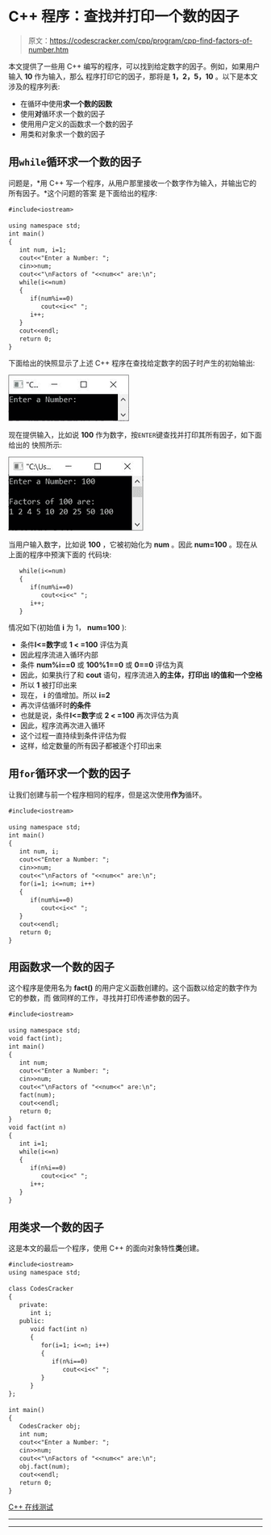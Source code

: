 # C++ 程序：查找并打印一个数的因子

> 原文：<https://codescracker.com/cpp/program/cpp-find-factors-of-number.htm>

本文提供了一些用 C++ 编写的程序，可以找到给定数字的因子。例如，如果用户输入 **10** 作为输入，那么 程序打印它的因子，那将是 **1，2，5，10** 。以下是本文涉及的程序列表:

*   在循环中使用**求一个数的因数**
*   使用**对**循环求一个数的因子
*   使用用户定义的函数求一个数的因子
*   用类和对象求一个数的因子

## 用`while`循环求一个数的因子

问题是，*用 C++ 写一个程序，从用户那里接收一个数字作为输入，并输出它的所有因子。*这个问题的答案 是下面给出的程序:

```
#include<iostream>

using namespace std;
int main()
{
   int num, i=1;
   cout<<"Enter a Number: ";
   cin>>num;
   cout<<"\nFactors of "<<num<<" are:\n";
   while(i<=num)
   {
      if(num%i==0)
         cout<<i<<" ";
      i++;
   }
   cout<<endl;
   return 0;
}
```

下面给出的快照显示了上述 C++ 程序在查找给定数字的因子时产生的初始输出:

![c++ program find factors of number](img/235be22c59aadda6fc189024d87ac6eb.png)

现在提供输入，比如说 **100** 作为数字，按`ENTER`键查找并打印其所有因子，如下面给出的 快照所示:

![find factors of given number c++](img/040e3c314ac2d9980b09a35c07504dd9.png)

当用户输入数字，比如说 **100** ，它被初始化为 **num** 。因此 **num=100** 。现在从上面的程序中预演下面的 代码块:

```
   while(i<=num)
   {
      if(num%i==0)
         cout<<i<<" ";
      i++;
   }
```

情况如下(初始值 **i** 为 1， **num=100** ):

*   条件**I<=数字**或 **1 < =100** 评估为真
*   因此程序流进入循环内部
*   条件 **num%i==0** 或 **100%1==0** 或 **0==0** 评估为真
*   因此，如果执行了和 **cout** 语句，程序流进入**的主体，打印出 **I**的值和一个空格**
*   所以 **1** 被打印出来
*   现在， **i** 的值增加。所以 **i=2**
*   再次评估循环时**的条件**
*   也就是说，条件**I<=数字**或 **2 < =100** 再次评估为真
*   因此，程序流再次进入循环
*   这个过程一直持续到条件评估为假
*   这样，给定数量的所有因子都被逐个打印出来

## 用`for`循环求一个数的因子

让我们创建与前一个程序相同的程序，但是这次使用**作为**循环。

```
#include<iostream>

using namespace std;
int main()
{
   int num, i;
   cout<<"Enter a Number: ";
   cin>>num;
   cout<<"\nFactors of "<<num<<" are:\n";
   for(i=1; i<=num; i++)
   {
      if(num%i==0)
         cout<<i<<" ";
   }
   cout<<endl;
   return 0;
}
```

## 用函数求一个数的因子

这个程序是使用名为 **fact()** 的用户定义函数创建的。这个函数以给定的数字作为它的参数，而 做同样的工作，寻找并打印传递参数的因子。

```
#include<iostream>

using namespace std;
void fact(int);
int main()
{
   int num;
   cout<<"Enter a Number: ";
   cin>>num;
   cout<<"\nFactors of "<<num<<" are:\n";
   fact(num);
   cout<<endl;
   return 0;
}
void fact(int n)
{
   int i=1;
   while(i<=n)
   {
      if(n%i==0)
         cout<<i<<" ";
      i++;
   }
}
```

## 用类求一个数的因子

这是本文的最后一个程序，使用 C++ 的面向对象特性**类**创建。

```
#include<iostream>
using namespace std;

class CodesCracker
{
   private:
      int i;
   public:
      void fact(int n)
      {
         for(i=1; i<=n; i++)
         {
            if(n%i==0)
               cout<<i<<" ";
         }
      }
};

int main()
{
   CodesCracker obj;
   int num;
   cout<<"Enter a Number: ";
   cin>>num;
   cout<<"\nFactors of "<<num<<" are:\n";
   obj.fact(num);
   cout<<endl;
   return 0;
}
```

[C++ 在线测试](/exam/showtest.php?subid=3)

* * *

* * *